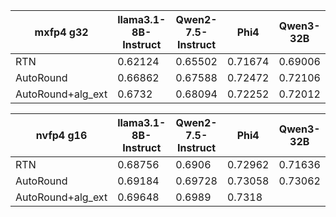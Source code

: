 | mxfp4 g32         | llama3.1-8B-Instruct | Qwen2-7.5-Instruct | Phi4    | Qwen3-32B |
|-------------------|----------------------|--------------------|---------|-----------|
| RTN               | 0.62124              | 0.65502            | 0.71674 | 0.69006   |
| AutoRound         | 0.66862              | 0.67588            | 0.72472 | 0.72106   |
| AutoRound+alg_ext | 0.6732               | 0.68094            | 0.72252 | 0.72012   |

| nvfp4  g16        | llama3.1-8B-Instruct | Qwen2-7.5-Instruct | Phi4    | Qwen3-32B |
|-------------------|----------------------|--------------------|---------|-----------|
| RTN               | 0.68756              | 0.6906             | 0.72962 | 0.71636   |
| AutoRound         | 0.69184              | 0.69728            | 0.73058 | 0.73062   |
| AutoRound+alg_ext | 0.69648              | 0.6989             | 0.7318  |           |